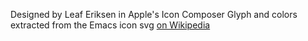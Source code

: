 Designed by Leaf Eriksen in Apple's Icon Composer
Glyph and colors extracted from the Emacs icon svg [on Wikipedia](https://upload.wikimedia.org/wikipedia/commons/0/08/EmacsIcon.svg)
